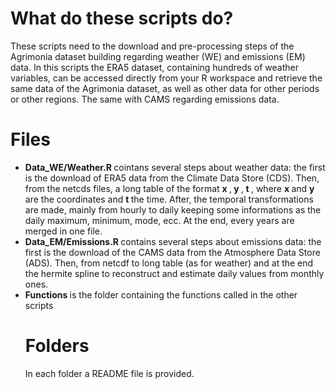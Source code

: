 # What do these scripts do?

These scripts need to the download and pre-processing steps of the Agrimonia dataset building regarding weather (WE) and emissions (EM) data. In this scripts the ERA5 dataset, containing hundreds of weather variables, can be accessed directly from your R workspace and retrieve the same data of the Agrimonia dataset, as well as other data for other periods or other regions. The same with CAMS regarding emissions data. 

# Files

<ul> <li> <b> Data_WE/Weather.R </b> cointans several steps about weather data: the first is the download of ERA5 data from the Climate Data Store (CDS). Then, from the netcds files, a long table of the format <b> x </b>,<b> y </b>,<b> t </b>, where <b> x </b> and <b> y </b> are the coordinates and <b> t </b> the time. After, the temporal transformations are made, mainly from hourly to daily keeping some informations as the daily maximum, minimum, mode, ecc. At the end, every years are merged in one file. </li> <li> <b> Data_EM/Emissions.R </b> contains several steps about emissions data: the first is the download of the CAMS data from the Atmosphere Data Store (ADS). Then, from netcdf to long table (as for weather) and at the end the hermite spline to reconstruct and estimate daily values from monthly ones.  </li> <li> <b> Functions </b> is the folder containing the functions called in the other scripts </li>

# Folders

In each folder a README file is provided.
